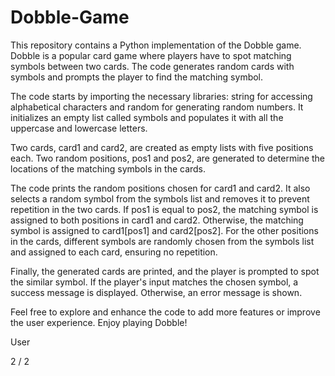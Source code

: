 # Dobble-Game
This repository contains a Python implementation of the Dobble game. Dobble is a popular card game where players have to spot matching symbols between two cards. The code generates random cards with symbols and prompts the player to find the matching symbol. 

The code starts by importing the necessary libraries: string for accessing alphabetical characters and random for generating random numbers. It initializes an empty list called symbols and populates it with all the uppercase and lowercase letters.

Two cards, card1 and card2, are created as empty lists with five positions each. Two random positions, pos1 and pos2, are generated to determine the locations of the matching symbols in the cards.

The code prints the random positions chosen for card1 and card2. It also selects a random symbol from the symbols list and removes it to prevent repetition in the two cards. If pos1 is equal to pos2, the matching symbol is assigned to both positions in card1 and card2. Otherwise, the matching symbol is assigned to card1[pos1] and card2[pos2]. For the other positions in the cards, different symbols are randomly chosen from the symbols list and assigned to each card, ensuring no repetition.

Finally, the generated cards are printed, and the player is prompted to spot the similar symbol. If the player's input matches the chosen symbol, a success message is displayed. Otherwise, an error message is shown.

Feel free to explore and enhance the code to add more features or improve the user experience. Enjoy playing Dobble!





User

2 / 2
